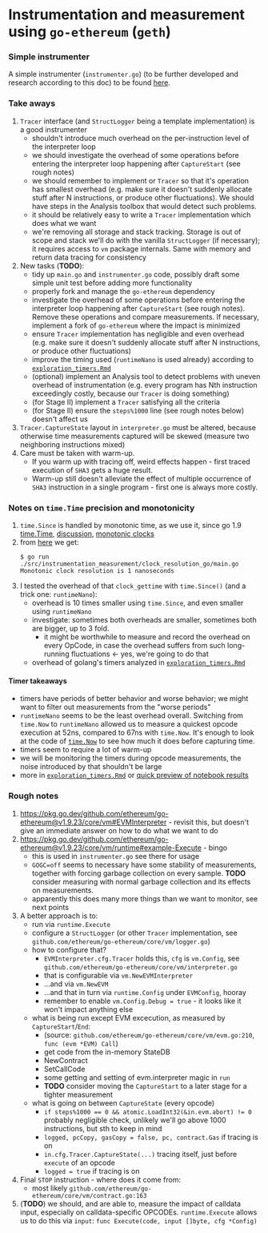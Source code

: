 # Instrumentation and measurement using `go-ethereum` (`geth`)

### Simple instrumenter

A simple instrumenter (`instrumenter.go`) (to be further developed and research according to this doc) to be found [here](/src/interumentation_measurement/geth).

### Take aways

1. `Tracer` interface (and `StructLogger` being a template implementation) is a good instrumenter
    - shouldn't introduce much overhead on the per-instruction level of the interpreter loop
    - we should investigate the overhead of some operations before entering the interpreter loop happening after `CaptureStart` (see rough notes)
    - we should remember to implement or `Tracer` so that it's operation has smallest overhead (e.g. make sure it doesn't suddenly allocate stuff after N instructions, or produce other fluctuations). We should have steps in the Analysis toolbox that would detect such problems.
    - it should be relatively easy to write a `Tracer` implementation which does what we want
    - we're removing all storage and stack tracking. Storage is out of scope and stack we'll do with the vanilla `StructLogger` (if necessary); it requires access to `vm` package internals. Same with memory and return data tracing for consistency
2. New tasks (**TODO**):
    - tidy up `main.go` and `instrumenter.go` code, possibly draft some simple unit test before adding more functionality
    - properly fork and manage the `go-ethereum` dependency
    - investigate the overhead of some operations before entering the interpreter loop happening after `CaptureStart` (see rough notes). Remove these operations and compare measurements. If necessary, implement a fork of `go-ethereum` where the impact is minimized
    - ensure `Tracer` implementation has negligible and even overhead (e.g. make sure it doesn't suddenly allocate stuff after N instructions, or produce other fluctuations)
    - improve the timing used (`runtimeNano` is used already) according to  [`exploration_timers.Rmd`](/src/analysis/exploration_timers.Rmd)
    - (optional) implement an Analysis tool to detect problems with uneven overhead of instrumentation (e.g. every program has Nth instruction exceedingly costly, because our `Tracer` is doing something)
    - (for Stage II) implement a `Tracer` satisfying all the criteria
    - (for Stage II) ensure the `steps%1000` line (see rough notes below) doesn't affect us
3. `Tracer.CaptureState` layout in `interpreter.go` must be altered, because otherwise time measurements captured will be skewed (measure two neighboring instructions mixed)
4. Care must be taken with warm-up.
    - If you warm up with tracing off, weird effects happen - first traced execution of `SHA3` gets a huge result.
    - Warm-up still doesn't alleviate the effect of multiple occurrence of `SHA3` instruction in a single program - first one is always more costly.

### Notes on `time.Time` precision and monotonicity

1. `time.Since` is handled by monotonic time, as we use it, since go 1.9 [time.Time](https://golang.org/pkg/time/#Time), [discussion](https://github.com/golang/go/issues/12914#issuecomment-277335863), [monotonic clocks](https://golang.org/pkg/time/#hdr-Monotonic_Clocks)
2. from [here](https://stackoverflow.com/questions/14610459/how-precise-is-gos-time-really) we get:
    ```
    $ go run ./src/instrumentation_measurement/clock_resolution_go/main.go
    Monotonic clock resolution is 1 nanoseconds
    ```
3. I tested the overhead of that `clock_gettime` with `time.Since()` (and a trick one: `runtimeNano`):
   - overhead is 10 times smaller using `time.Since`, and even smaller using `runtimeNano`
   - investigate: sometimes both overheads are smaller, sometimes both are bigger, up to 3 fold.
       - it might be worthwhile to measure and record the overhead on every OpCode, in case the overhead suffers from such long-running fluctuations <- yes, we're going to do that
   - overhead of golang's timers analyzed in [`exploration_timers.Rmd`](/src/analysis/exploration_timers.Rmd)

#### Timer takeaways

- timers have periods of better behavior and worse behavior; we might want to filter out measurements from the "worse periods"
- `runtimeNano` seems to be the least overhead overall. Switching from `time.Now` to `runtimeNano` allowed us to measure a quickest opcode execution at 52ns, compared to 67ns with `time.Now`. It's enough to look at the code of [`time.Now`](https://golang.org/src/time/time.go) to see how much it does before capturing time.
- timers seem to require a lot of warm-up
- we will be monitoring the timers during opcode measurements, the noise introduced by that shouldn't be large
- more in [`exploration_timers.Rmd`](/src/analysis/exploration_timers.Rmd) or [quick preview of notebook results](https://htmlpreview.github.io/?https://github.com/imapp-pl/gas-cost-estimator/blob/master/src/analysis/exploration_timers.nb.html)

### Rough notes


1. https://pkg.go.dev/github.com/ethereum/go-ethereum@v1.9.23/core/vm#EVMInterpreter - revisit this, but doesn't give an immediate answer on how to do what we want to do
2. https://pkg.go.dev/github.com/ethereum/go-ethereum@v1.9.23/core/vm/runtime#example-Execute - bingo
    - this is used in `instrumenter.go` see there for usage
    - `GOGC=off` seems to necessary have some stability of measurements, together with forcing garbage collection on every sample. **TODO** consider measuring with normal garbage collection and its effects on measurements.
    - apparently this does many more things than we want to monitor, see next points
3. A better approach is to:
    - run via `runtime.Execute`
    - configure a `StructLogger` (or other `Tracer` implementation, see `github.com/ethereum/go-ethereum/core/vm/logger.go`)
    - how to configure that?
        - `EVMInterpreter.cfg.Tracer` holds this, `cfg` is `vm.Config`, see `github.com/ethereum/go-ethereum/core/vm/interpreter.go`
        - that is configurable via `vm.NewEVMInterpreter`
        - ...and via `vm.NewEVM`
        - ...and that in turn via `runtime.Config` under `EVMConfig`, hooray
        - remember to enable `vm.Config.Debug = true` - it looks like it won't impact anything else
    - what is being run except EVM excecution, as measured by `CaptureStart`/`End`:
        - (source: `github.com/ethereum/go-ethereum/core/vm/evm.go:210`, `func (evm *EVM) Call`)
        - get code from the in-memory StateDB
        - NewContract
        - SetCallCode
        - some getting and setting of evm.interpreter magic in `run`
        - **TODO** consider moving the `CaptureStart` to a later stage for a tighter measurement
    - what is going on between `CaptureState` (every opcode)
        - `if steps%1000 == 0 && atomic.LoadInt32(&in.evm.abort) != 0` probably negligible check, unlikely we'll go above 1000 instructions, but sth to keep in mind
        - `logged, pcCopy, gasCopy = false, pc, contract.Gas` if tracing is on
        - `in.cfg.Tracer.CaptureState(...)` tracing itself, just before `execute` of an opcode
        - `logged = true` if tracing is on
4. Final `STOP` instruction - where does it come from:
    - most likely `github.com/ethereum/go-ethereum/core/vm/contract.go:163`
5. (**TODO**) we should, and are able to, measure the impact of calldata input, especially on calldata-specific OPCODEs.
    `runtime.Execute` allows us to do this via `input`: `func Execute(code, input []byte, cfg *Config)`
